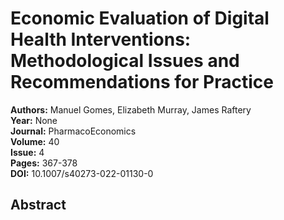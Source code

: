 # Economic Evaluation of Digital Health Interventions: Methodological Issues and Recommendations for Practice

**Authors:** Manuel Gomes, Elizabeth Murray, James Raftery  
**Year:** None  
**Journal:** PharmacoEconomics  
**Volume:** 40  
**Issue:** 4  
**Pages:** 367-378  
**DOI:** 10.1007/s40273-022-01130-0  

## Abstract


